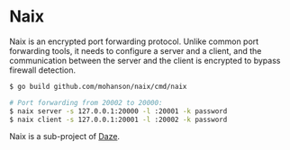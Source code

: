 # Naix

Naix is an encrypted port forwarding protocol. Unlike common port forwarding tools, it needs to configure a server and a client, and the communication between the server and the client is encrypted to bypass firewall detection.

```sh
$ go build github.com/mohanson/naix/cmd/naix

# Port forwarding from 20002 to 20000:
$ naix server -s 127.0.0.1:20000 -l :20001 -k password
$ naix client -s 127.0.0.1:20001 -l :20002 -k password
```

Naix is a sub-project of [Daze](https://github.com/mohanson/daze).
